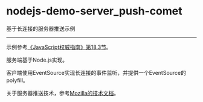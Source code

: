 # nodejs-demo-server_push-comet
基于长连接的服务器推送示例
* * *

示例参考[《JavaScript权威指南》第18.3节](http://shop.oreilly.com/product/9780596805531.do)。

服务端基于Node.js实现。

客户端使用EventSource实现长连接的事件监听，并提供一个EventSource的polyfill。

关于服务器推送技术，参考[Mozilla的技术文档](https://developer.mozilla.org/en-US/docs/Web/API/Server-sent_events)。